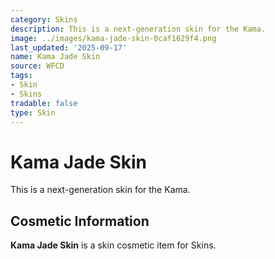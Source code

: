```yaml
---
category: Skins
description: This is a next-generation skin for the Kama.
image: ../images/kama-jade-skin-0caf1629f4.png
last_updated: '2025-09-17'
name: Kama Jade Skin
source: WFCD
tags:
- Skin
- Skins
tradable: false
type: Skin
---
```


# Kama Jade Skin

This is a next-generation skin for the Kama.

## Cosmetic Information

**Kama Jade Skin** is a skin cosmetic item for Skins.

